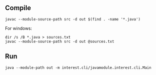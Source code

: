 ## Compile

```
javac --module-source-path src -d out $(find . -name '*.java')
```
For windows:
```
dir /s /B *.java > sources.txt
javac --module-source-path src -d out @sources.txt
```

## Run

```
java --module-path out -m interest.cli/javamodule.interest.cli.Main
```

